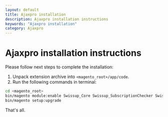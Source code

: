 ```yaml
---
layout: default
title: Ajaxpro installation
description: Ajaxpro installation instructions
keywords: "Ajaxpro installation"
category: Ajaxpro
---
```


# Ajaxpro installation instructions

Please follow next steps to complete the installation:

 1. Unpack extension archive into `<magento_root>/app/code`.
 2. Run the following commands in terminal:

```bash
cd <magento_root>
bin/magento module:enable Swissup_Core Swissup_SubscriptionChecker Swissup_Ajaxpro
bin/magento setup:upgrade
```

That's all.
